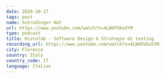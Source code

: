 ```yaml
---
date: 2020-10-17
tags: post
name: Schrodinger Hat
url: https://www.youtube.com/watch?v=4LWXFUkoSYM
type: podcast
title: Histolab - Software Design & Strategie di testing
recording_url: https://www.youtube.com/watch?v=4LWXFUkoSYM
city: Florence
country: Italy
country_code: IT
language: Italian
---
```

